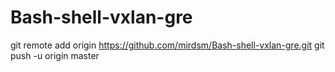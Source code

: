 # Bash-shell-vxlan-gre
git remote add origin https://github.com/mirdsm/Bash-shell-vxlan-gre.git
git push -u origin master
